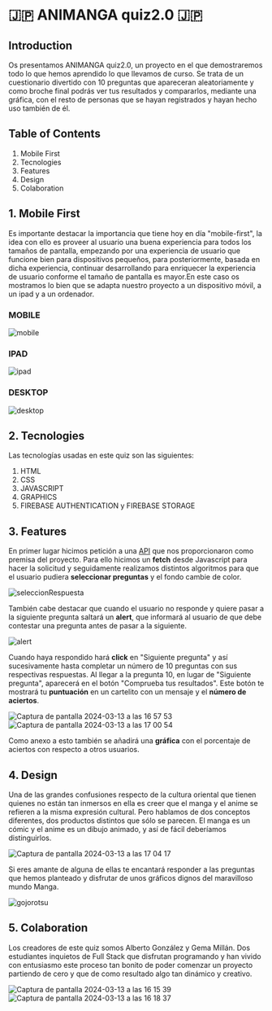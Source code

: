 # 🇯🇵 ANIMANGA quiz2.0 🇯🇵

## Introduction
Os presentamos ANIMANGA quiz2.0, un proyecto en el que demostraremos todo lo que hemos aprendido lo que llevamos de curso. Se trata de un cuestionario divertido con 10 preguntas que apareceran aleatoriamente y como broche final podrás ver tus resultados y compararlos, mediante una gráfica, con el resto de personas que se hayan registrados y hayan hecho uso también de él.
## Table of Contents
1. Mobile First
2. Tecnologies
3. Features
4. Design
5. Colaboration

## 1. Mobile First

Es importante destacar la importancia que tiene hoy en día "mobile-first", la idea con ello es proveer al usuario una buena experiencia para todos los tamaños de pantalla, empezando por una experiencia de usuario que funcione bien para dispositivos pequeños, para posteriormente, basada en dicha experiencia, continuar desarrollando para enriquecer la experiencia de usuario conforme el tamaño de pantalla es mayor.En este caso os mostramos lo bien que se adapta nuestro proyecto a un dispositivo móvil, a un ipad y a un ordenador.

### MOBILE
![mobile](https://github.com/Gemagit/quiz2.0/assets/143506667/3e888ea9-e00d-406c-9b38-bc390955b284)

### IPAD
![ipad](https://github.com/Gemagit/quiz2.0/assets/143506667/c3de51bd-4fe1-4b35-bfc9-0ae6382fb6f5)

### DESKTOP
![desktop](https://github.com/Gemagit/quiz2.0/assets/143506667/fe591e99-7fec-42e1-bb75-18d2e3913682)

## 2. Tecnologies

Las tecnologías usadas en este quiz son las siguientes:
1. HTML
2. CSS
3. JAVASCRIPT
4. GRAPHICS
5. FIREBASE AUTHENTICATION y  FIREBASE STORAGE


## 3. Features

En primer lugar hicimos petición a una [API](https://opentdb.com/) que nos proporcionaron como premisa del proyecto. Para ello hicimos un **fetch** desde Javascript para hacer la solicitud y seguidamente realizamos distintos algoritmos para que el usuario pudiera **seleccionar preguntas** y el fondo cambie de color. 

![seleccionRespuesta](https://github.com/Gemagit/quiz2.0/assets/143506667/49e2f223-64d7-48e3-864b-a37fc2238a3a)

También cabe destacar que cuando el usuario no responde y quiere pasar a la siguiente pregunta saltará un **alert**, que informará al usuario de que debe contestar una pregunta antes de pasar a la siguiente. 

![alert](https://github.com/Gemagit/quiz2.0/assets/143506667/1650e5b9-d662-40ba-a66c-20c88e325828)

Cuando haya respondido hará **click** en "Siguiente pregunta" y así sucesivamente hasta completar un número de 10 preguntas con sus respectivas respuestas. Al llegar a la pregunta 10, en lugar de "Siguiente pregunta", aparecerá en el botón "Comprueba tus resultados". Este botón te mostrará tu **puntuación** en un cartelito con un mensaje y el **número de aciertos**.

![Captura de pantalla 2024-03-13 a las 16 57 53](https://github.com/Gemagit/quiz2.0/assets/143506667/fa3c8021-3733-4ccf-b93a-89dfe358e0e2)
![Captura de pantalla 2024-03-13 a las 17 00 54](https://github.com/Gemagit/quiz2.0/assets/143506667/1c95e491-a15e-414d-b432-58b02ca5783a)

Como anexo a esto también se añadirá una **gráfica** con el porcentaje de aciertos con respecto a otros usuarios.

## 4. Design

Una de las grandes confusiones respecto de la cultura oriental que tienen quienes no están tan inmersos en ella es creer que el manga y el anime se refieren a la misma expresión cultural. Pero hablamos de dos conceptos diferentes, dos productos distintos que sólo se parecen. El manga es un cómic y el anime es un dibujo animado, y así de fácil deberíamos distinguirlos. 

![Captura de pantalla 2024-03-13 a las 17 04 17](https://github.com/Gemagit/quiz2.0/assets/143506667/f64407e6-4daa-4da4-a23e-4f949b489aa0)

Si eres amante de alguna de ellas te encantará responder a las preguntas que hemos planteado y disfrutar de unos gráficos dignos del maravilloso mundo Manga. 

![gojorotsu](https://github.com/Gemagit/quiz2.0/assets/143506667/4b7c5607-d3d1-4217-8309-6c51b31f0dfe)


## 5. Colaboration

Los creadores de este quiz somos Alberto González y Gema Millán. Dos estudiantes inquietos de Full Stack que disfrutan programando y han vivido con entusiasmo este proceso tan bonito de poder comenzar un proyecto partiendo de cero y que de como resultado algo tan dinámico y creativo.

![Captura de pantalla 2024-03-13 a las 16 15 39](https://github.com/Gemagit/quiz2.0/assets/143506667/4b5a34e0-1914-4145-af1f-a52c3c407f59)
![Captura de pantalla 2024-03-13 a las 16 18 37](https://github.com/Gemagit/quiz2.0/assets/143506667/5fde3cb5-86b7-4e4a-b5f7-d6e5c86a93e7)



